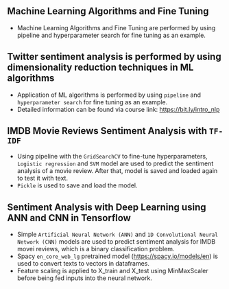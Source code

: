 ## Machine Learning Algorithms and Fine Tuning
- Machine Learning Algorithms and Fine Tuning are performed by using pipeline and hyperparameter search for fine tuning as an example.
## Twitter sentiment analysis is performed by using dimensionality reduction techniques in ML algorithms
- Application of ML algorithms is performed by using `pipeline` and `hyperparameter search` for fine tuning as an example.
- Detailed information can be found via course link: https://bit.ly/intro_nlp
## IMDB Movie Reviews Sentiment Analysis with `TF-IDF`
- Using pipeline with the `GridSearchCV` to fine-tune hyperparameters, `Logistic regression` and `SVM` model are used to predict the sentiment analysis of a movie review. After that, model is saved and loaded again to test it with text.
- `Pickle` is used to save and load the model.
## Sentiment Analysis with Deep Learning using ANN and CNN in Tensorflow
- Simple `Artificial Neural Network (ANN)` and `1D Convolutional Neural Network (CNN)` models are used to predict sentiment analysis for IMDB movei reviews, which is a binary classification problem.
- Spacy `en_core_web_lg` pretrained model (https://spacy.io/models/en) is used to convert texts to vectors in dataframes.
- Feature scaling is applied to X_train and X_test using MinMaxScaler before being fed inputs into the neural network.


